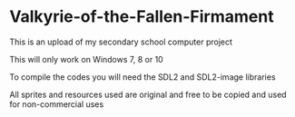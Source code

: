 # Valkyrie-of-the-Fallen-Firmament
This is an upload of my secondary school computer project

This will only work on Windows 7, 8 or 10

To compile the codes you will need the SDL2 and SDL2-image libraries

All sprites and resources used are original and free to be copied and used for non-commercial uses
